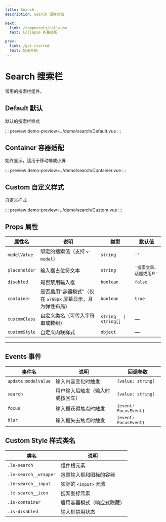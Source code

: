 ```yaml
---
title: Search
description: Search 组件文档

next:
  link: /components/collapse
  text: Collapse 折叠面板

prev:
  link: /get-started
  text: 快速开始
---
```


# Search 搜索栏

常用的搜索栏组件。

## Default 默认

默认的搜索栏样式

::: preview
demo-preview=../demo/search/Default.vue
:::

## Container 容器适配

始终显示，适用于移动端或小屏

::: preview
demo-preview=../demo/search/Container.vue
:::

## Custom 自定义样式

自定义样式

::: preview
demo-preview=../demo/search/Custom.vue
:::

## Props 属性

| 属性名        | 说明                                                       | 类型                   | 默认值                   |
| ------------- | ---------------------------------------------------------- | ---------------------- | ------------------------ |
| `modelValue`  | 绑定的搜索值（支持 `v-model`）                             | `string`               | `''`                     |
| `placeholder` | 输入框占位符文本                                           | `string`               | `'搜索文章、话题或用户'` |
| `disabled`    | 是否禁用输入框                                             | `boolean`              | `false`                  |
| `container`   | 是否启用“容器模式”（仅在 `≥768px` 屏幕显示，且为弹性布局） | `boolean`              | `true`                   |
| `customClass` | 自定义类名（可传入字符串或数组）                           | `string   \| string[]` | —                        |
| `customStyle` | 自定义内联样式                                             | `object`               | —                        |

---

## Events 事件

| 事件名              | 说明                             | 回调参数              |
| ------------------- | -------------------------------- | --------------------- |
| `update:modelValue` | 输入内容变化时触发               | `(value: string)`     |
| `search`            | 用户输入后触发（输入时或按回车） | `(value: string)`     |
| `focus`             | 输入框获得焦点时触发             | `(event: FocusEvent)` |
| `blur`              | 输入框失去焦点时触发             | `(event: FocusEvent)` |

## Custom Style 样式类名

| 类名                  | 说明                       |
| --------------------- | -------------------------- |
| `.le-search`          | 组件根元素                 |
| `.le-search__wrapper` | 包裹输入框和图标的容器     |
| `.le-search__input`   | 实际的 `<input>` 元素      |
| `.le-search__icon`    | 搜索图标元素               |
| `.is-container`       | 启用容器模式（响应式隐藏） |
| `.is-disabled`        | 输入框禁用状态             |
